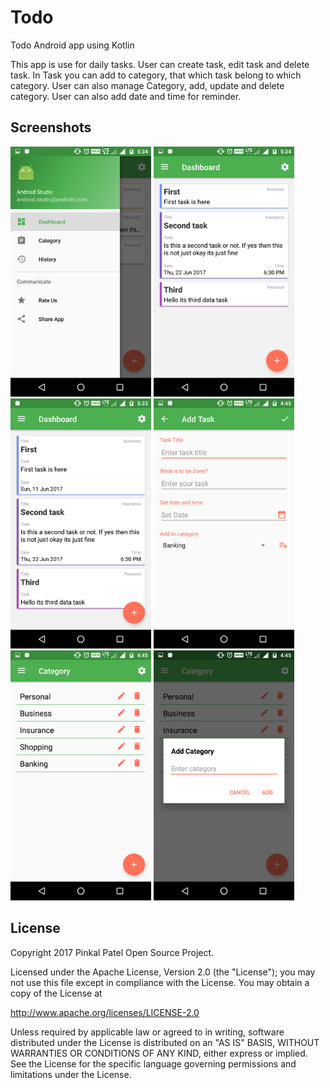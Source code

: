 # Todo
Todo Android app using Kotlin

This app is use for daily tasks. User can create task, edit task and delete task. In Task you can add to category, that which task belong to which category. User can also manage Category, add, update and delete category. User can also add date and time for reminder.

Screenshots
-------------

<img src="screenshort/Screenshot_20170609-173420.png" height="400" alt="Screenshot"/> <img src="screenshort/Screenshot_20170609-173410.png" height="400" alt="Screenshot"/> <img src="screenshort/Screenshot_20170609-173401.png" height="400" alt="Screenshot"/> <img src="screenshort/Screenshot_20170601-164524.png" height="400" alt="Screenshot"/> <img src="screenshort/Screenshot_20170601-164530.png" height="400" alt="Screenshot"/> <img src="screenshort/Screenshot_20170601-164535.png" height="400" alt="Screenshot"/> 

License
-------

Copyright 2017 Pinkal Patel Open Source Project.

Licensed under the Apache License, Version 2.0 (the "License");
you may not use this file except in compliance with the License.
You may obtain a copy of the License at

http://www.apache.org/licenses/LICENSE-2.0

Unless required by applicable law or agreed to in writing, software
distributed under the License is distributed on an "AS IS" BASIS, WITHOUT
WARRANTIES OR CONDITIONS OF ANY KIND, either express or implied.  See the
License for the specific language governing permissions and limitations under
the License.
